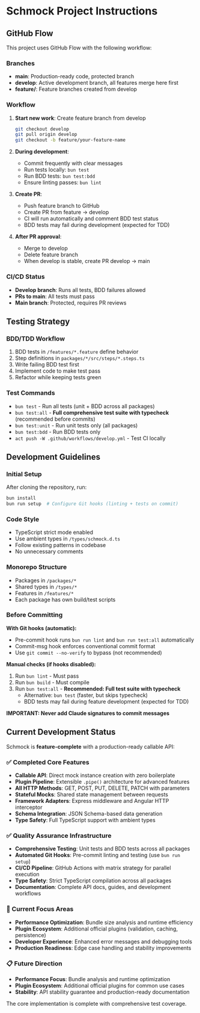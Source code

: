 # Schmock Project Instructions

## GitHub Flow

This project uses GitHub Flow with the following workflow:

### Branches
- **main**: Production-ready code, protected branch
- **develop**: Active development branch, all features merge here first
- **feature/**: Feature branches created from develop

### Workflow
1. **Start new work**: Create feature branch from develop
   ```bash
   git checkout develop
   git pull origin develop
   git checkout -b feature/your-feature-name
   ```

2. **During development**:
   - Commit frequently with clear messages
   - Run tests locally: `bun test`
   - Run BDD tests: `bun test:bdd`
   - Ensure linting passes: `bun lint`

3. **Create PR**:
   - Push feature branch to GitHub
   - Create PR from feature → develop
   - CI will run automatically and comment BDD test status
   - BDD tests may fail during development (expected for TDD)

4. **After PR approval**:
   - Merge to develop
   - Delete feature branch
   - When develop is stable, create PR develop → main

### CI/CD Status
- **Develop branch**: Runs all tests, BDD failures allowed
- **PRs to main**: All tests must pass
- **Main branch**: Protected, requires PR reviews

## Testing Strategy

### BDD/TDD Workflow
1. BDD tests in `/features/*.feature` define behavior
2. Step definitions in `packages/*/src/steps/*.steps.ts`
3. Write failing BDD test first
4. Implement code to make test pass
5. Refactor while keeping tests green

### Test Commands
- `bun test` - Run all tests (unit + BDD across all packages)
- `bun test:all` - **Full comprehensive test suite with typecheck** (recommended before commits)
- `bun test:unit` - Run unit tests only (all packages)
- `bun test:bdd` - Run BDD tests only
- `act push -W .github/workflows/develop.yml` - Test CI locally

## Development Guidelines

### Initial Setup
After cloning the repository, run:
```bash
bun install
bun run setup  # Configure Git hooks (linting + tests on commit)
```

### Code Style
- TypeScript strict mode enabled
- Use ambient types in `/types/schmock.d.ts`
- Follow existing patterns in codebase
- No unnecessary comments

### Monorepo Structure
- Packages in `/packages/*`
- Shared types in `/types/*`
- Features in `/features/*`
- Each package has own build/test scripts

### Before Committing
**With Git hooks (automatic):**
- Pre-commit hook runs `bun run lint` and `bun run test:all` automatically
- Commit-msg hook enforces conventional commit format
- Use `git commit --no-verify` to bypass (not recommended)

**Manual checks (if hooks disabled):**
1. Run `bun lint` - Must pass
2. Run `bun build` - Must compile  
3. Run `bun test:all` - **Recommended: Full test suite with typecheck**
   - Alternative: `bun test` (faster, but skips typecheck)
   - BDD tests may fail during feature development (expected for TDD)

**IMPORTANT: Never add Claude signatures to commit messages**

## Current Development Status

Schmock is **feature-complete** with a production-ready callable API:

### ✅ Completed Core Features
- **Callable API**: Direct mock instance creation with zero boilerplate
- **Plugin Pipeline**: Extensible `.pipe()` architecture for advanced features  
- **All HTTP Methods**: GET, POST, PUT, DELETE, PATCH with parameters
- **Stateful Mocks**: Shared state management between requests
- **Framework Adapters**: Express middleware and Angular HTTP interceptor
- **Schema Integration**: JSON Schema-based data generation
- **Type Safety**: Full TypeScript support with ambient types

### ✅ Quality Assurance Infrastructure  
- **Comprehensive Testing**: Unit tests and BDD tests across all packages
- **Automated Git Hooks**: Pre-commit linting and testing (use `bun run setup`)
- **CI/CD Pipeline**: GitHub Actions with matrix strategy for parallel execution
- **Type Safety**: Strict TypeScript compilation across all packages
- **Documentation**: Complete API docs, guides, and development workflows

### 🔄 Current Focus Areas
- **Performance Optimization**: Bundle size analysis and runtime efficiency
- **Plugin Ecosystem**: Additional official plugins (validation, caching, persistence)
- **Developer Experience**: Enhanced error messages and debugging tools
- **Production Readiness**: Edge case handling and stability improvements

### 📋 Future Direction
- **Performance Focus**: Bundle analysis and runtime optimization
- **Plugin Ecosystem**: Additional official plugins for common use cases
- **Stability**: API stability guarantee and production-ready documentation

The core implementation is complete with comprehensive test coverage.